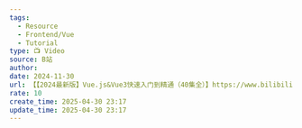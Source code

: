 ```yaml
---
tags:
  - Resource
  - Frontend/Vue
  - Tutorial
type: 📺 Video
source: B站
author: 
date: 2024-11-30
url: 【【2024最新版】Vue.js&Vue3快速入门到精通（40集全）】https://www.bilibili.com/video/BV16tz6YWEfz?vd_source=84272a2d7f72158b38778819be5bc6ad
rate: 10
create_time: 2025-04-30 23:17
update_time: 2025-04-30 23:17
---
```

